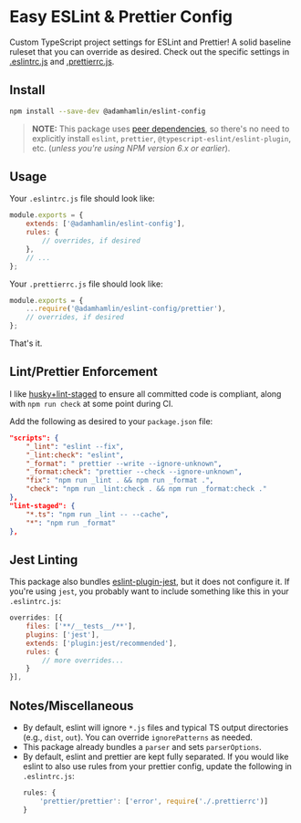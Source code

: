 # Easy ESLint & Prettier Config

Custom TypeScript project settings for ESLint and Prettier! A solid baseline ruleset that you can override as desired. Check out the specific settings in [.eslintrc.js](./.eslintrc.js) and [.prettierrc.js](./.prettierrc.js).

## Install

```bash
npm install --save-dev @adamhamlin/eslint-config
```

> **NOTE:** This package uses [peer dependencies](./package.json), so there's no need to explicitly install `eslint`, `prettier`, `@typescript-eslint/eslint-plugin`, etc. (_unless you're using NPM version 6.x or earlier_).

## Usage

Your `.eslintrc.js` file should look like:

```javascript
module.exports = {
    extends: ['@adamhamlin/eslint-config'],
    rules: {
        // overrides, if desired
    },
    // ...
};
```

Your `.prettierrc.js` file should look like:

```javascript
module.exports = {
    ...require('@adamhamlin/eslint-config/prettier'),
    // overrides, if desired
};
```

That's it.

## Lint/Prettier Enforcement

I like [husky+lint-staged](https://prettier.io/docs/en/install.html#git-hooks) to ensure all committed code is compliant, along with `npm run check` at some point during CI.

Add the following as desired to your `package.json` file:

```json
"scripts": {
    "_lint": "eslint --fix",
    "_lint:check": "eslint",
    "_format": " prettier --write --ignore-unknown",
    "_format:check": "prettier --check --ignore-unknown",
    "fix": "npm run _lint . && npm run _format .",
    "check": "npm run _lint:check . && npm run _format:check ."
},
"lint-staged": {
    "*.ts": "npm run _lint -- --cache",
    "*": "npm run _format"
},
```

## Jest Linting

This package also bundles [eslint-plugin-jest](https://github.com/jest-community/eslint-plugin-jest), but it does not configure it. If you're using `jest`, you probably want to include something like this in your `.eslintrc.js`:

```javascript
overrides: [{
    files: ['**/__tests__/**'],
    plugins: ['jest'],
    extends: ['plugin:jest/recommended'],
    rules: {
        // more overrides...
    }
}],
```

## Notes/Miscellaneous

-   By default, eslint will ignore `*.js` files and typical TS output directories (e.g., `dist`, `out`). You can override `ignorePatterns` as needed.
-   This package already bundles a `parser` and sets `parserOptions`.
-   By default, eslint and prettier are kept fully separated. If you would like eslint to also use rules from your prettier config, update the following in `.eslintrc.js`:
    ```javascript
    rules: {
        'prettier/prettier': ['error', require('./.prettierrc')]
    }
    ```
